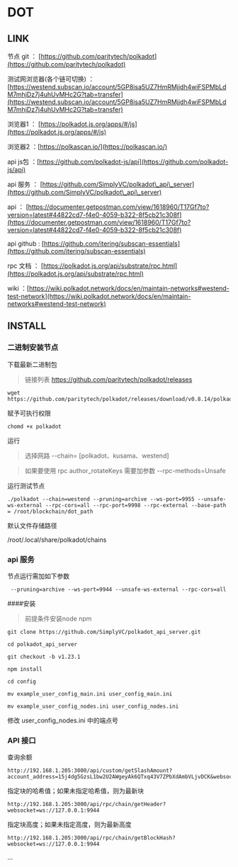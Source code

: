 # DOT

## LINK


节点 git ： [https://github.com/paritytech/polkadot](https://github.com/paritytech/polkadot)


测试网浏览器(各个链可切换) ： [https://westend.subscan.io/account/5GP8isa5UZ7HmRMjjdh4wiFSPMbLdM7mhjDz7j4uhUvMHc2G?tab=transfer](https://westend.subscan.io/account/5GP8isa5UZ7HmRMjjdh4wiFSPMbLdM7mhjDz7j4uhUvMHc2G?tab=transfer)

浏览器1 ： [https://polkadot.js.org/apps/#/js](https://polkadot.js.org/apps/#/js)

浏览器2 ：[https://polkascan.io/](https://polkascan.io/)

api js包 ：[https://github.com/polkadot-js/api](https://github.com/polkadot-js/api)

api 服务 ： [https://github.com/SimplyVC/polkadot\_api\_server](https://github.com/SimplyVC/polkadot\_api\_server)

api ： [https://documenter.getpostman.com/view/1618960/T17Gf7to?version=latest#44822cd7-f4e0-4059-b322-8f5cb21c308f](https://documenter.getpostman.com/view/1618960/T17Gf7to?version=latest#44822cd7-f4e0-4059-b322-8f5cb21c308f)

api github : [https://github.com/itering/subscan-essentials](https://github.com/itering/subscan-essentials)

rpc 文档 ： [https://polkadot.js.org/api/substrate/rpc.html](https://polkadot.js.org/api/substrate/rpc.html)

wiki ：[https://wiki.polkadot.network/docs/en/maintain-networks#westend-test-network](https://wiki.polkadot.network/docs/en/maintain-networks#westend-test-network)


## INSTALL


### 二进制安装节点

下载最新二进制包

>链接列表  https://github.com/paritytech/polkadot/releases

```
wget https://github.com/paritytech/polkadot/releases/download/v0.8.14/polkadot
```

赋予可执行权限

```
chomd +x polkadot
```

运行
> 选择网路 --chain=   [polkadot、kusama、westend]

> 如果要使用 rpc author_rotateKeys  需要加参数 --rpc-methods=Unsafe


运行测试节点

```
./polkadot --chain=westend --pruning=archive --ws-port=9955 --unsafe-ws-external --rpc-cors=all --rpc-port=9998 --rpc-external --base-path = /root/blockchain/dot_path
```

默认文件存储路径

/root/.local/share/polkadot/chains


### api 服务

节点运行需加如下参数

```
 --pruning=archive --ws-port=9944 --unsafe-ws-external --rpc-cors=all
```



####安装
> 前提条件安装node npm

```
git clone https://github.com/SimplyVC/polkadot_api_server.git

cd polkadot_api_server

git checkout -b v1.23.1

npm install

cd config

mv example_user_config_main.ini user_config_main.ini

mv example_user_config_nodes.ini user_config_nodes.ini

```

修改 user_config_nodes.ini 中的端点号


### API 接口

查询余额
```
http://192.168.1.205:3000/api/custom/getSlashAmount?account_address=15j4dg5GzsL1bw2U2AWgeyAk6QTxq43V7ZPbXdAmbVLjvDCK&websocket=ws://127.0.0.1:9944
```

指定块的哈希值；如果未指定哈希值，则为最新块

```
http://192.168.1.205:3000/api/rpc/chain/getHeader?websocket=ws://127.0.0.1:9944
```

指定块高度；如果未指定高度，则为最新高度

```
http://192.168.1.205:3000/api/rpc/chain/getBlockHash?websocket=ws://127.0.0.1:9944
```

...